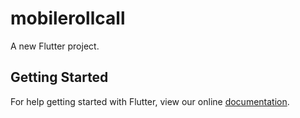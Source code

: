 # mobilerollcall

A new Flutter project.

## Getting Started

For help getting started with Flutter, view our online
[documentation](https://flutter.io/).
